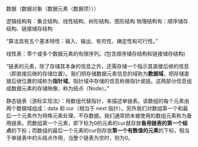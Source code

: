 数据（数据对象（数据元素（数据项）））

逻辑结构有：集合结构、线性结构、树形结构、图形结构
物理结构有：顺序储存结构、链接储存结构

“算法具有五个基本特性：输入、输出、有穷性、确定性和可行性。”

线性表：零个或多个数据元素的有限序列。(包含顺序储存结构和链接储存结构)

“链表的元素，除了存储其本身的信息之外，还需存储一个指示其直接后继的信息（即直接后继的存储位置）。我们把存储数据元素信息的域称为**数据域**，把存储直接后继位置的域称为**指针域**。指针域中存储的信息称做指针或链。这两部分信息组成数据元素的存储映像，称为结点（Node）。”

静态链表（游标实现法）：用数组代替指针，来描述单链表。该数组的每个元素由两个数据域组成：data 和 cur（相当于 next 指针）。另外我们对数组第一个和最后一个元素作为特殊元素处理，不存数据。我们通常把未被使用的数组元素称为备用链表。而数组第一个元素，即下标为0的元素的cur就存放**备用链表的第一个结点**的下标；而数组的最后一个元素的cur则存放**第一个有数值的元素**的下标，相当于单链表中的头结点作用，当整个链表为空时，则为0。

